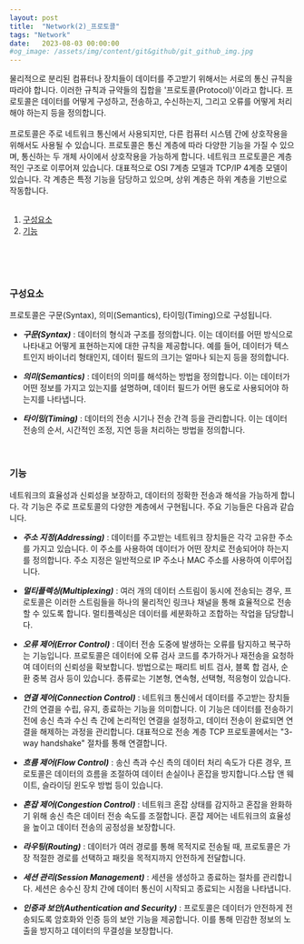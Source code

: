 ```yaml
---
layout: post
title:  "Network(2)_프로토콜"
tags: "Network"
date:   2023-08-03 00:00:00
#og_image: /assets/img/content/git&github/git_github_img.jpg
---
```


물리적으로 분리된 컴퓨터나 장치들이 데이터를 주고받기 위해서는 서로의 통신 규칙을 따라야 합니다. 이러한 규칙과 규약들의 집합을 '프로토콜(Protocol)'이라고 합니다. 프로토콜은 데이터를 어떻게 구성하고, 전송하고, 수신하는지, 그리고 오류를 어떻게 처리해야 하는지 등을 정의합니다.<br>
<br>
프로토콜은 주로 네트워크 통신에서 사용되지만, 다른 컴퓨터 시스템 간에 상호작용을 위해서도 사용될 수 있습니다. 프로토콜은 통신 계층에 따라 다양한 기능을 가질 수 있으며, 통신하는 두 개체 사이에서 상호작용을 가능하게 합니다. 네트워크 프로토콜은 계층적인 구조로 이루어져 있습니다. 대표적으로 OSI 7계층 모델과 TCP/IP 4계층 모델이 있습니다. 각 계층은 특정 기능을 담당하고 있으며, 상위 계층은 하위 계층을 기반으로 작동합니다.
<br>
<br>

1. [구성요소](#구성요소)
2. [기능](#기능)
<br>
<br>
<br>

### **구성요소**
프로토콜은 구문(Syntax), 의미(Semantics), 타이밍(Timing)으로 구성됩니다.

- ***구문(Syntax)*** : 데이터의 형식과 구조를 정의합니다. 이는 데이터를 어떤 방식으로 나타내고 어떻게 표현하는지에 대한 규칙을 제공합니다. 예를 들어, 데이터가 텍스트인지 바이너리 형태인지, 데이터 필드의 크기는 얼마나 되는지 등을 정의합니다.<br>

- ***의미(Semantics)*** : 데이터의 의미를 해석하는 방법을 정의합니다. 이는 데이터가 어떤 정보를 가지고 있는지를 설명하며, 데이터 필드가 어떤 용도로 사용되어야 하는지를 나타냅니다.<br>

- ***타이밍(Timing)*** : 데이터의 전송 시기나 전송 간격 등을 관리합니다. 이는 데이터 전송의 순서, 시간적인 조정, 지연 등을 처리하는 방법을 정의합니다.

<br>

### **기능**
네트워크의 효율성과 신뢰성을 보장하고, 데이터의 정확한 전송과 해석을 가능하게 합니다. 각 기능은 주로 프로토콜의 다양한 계층에서 구현됩니다. 주요 기능들은 다음과 같습니다.

- ***주소 지정(Addressing)*** : 데이터를 주고받는 네트워크 장치들은 각각 고유한 주소를 가지고 있습니다. 이 주소를 사용하여 데이터가 어떤 장치로 전송되어야 하는지를 정의합니다. 주소 지정은 일반적으로 IP 주소나 MAC 주소를 사용하여 이루어집니다.<br>

- ***멀티플렉싱(Multiplexing)*** : 여러 개의 데이터 스트림이 동시에 전송되는 경우, 프로토콜은 이러한 스트림들을 하나의 물리적인 링크나 채널을 통해 효율적으로 전송할 수 있도록 합니다. 멀티플렉싱은 데이터를 세분화하고 조합하는 작업을 담당합니다.<br>

- ***오류 제어(Error Control)*** : 데이터 전송 도중에 발생하는 오류를 탐지하고 복구하는 기능입니다. 프로토콜은 데이터에 오류 검사 코드를 추가하거나 재전송을 요청하여 데이터의 신뢰성을 확보합니다. 방법으로는 패리트 비트 검사, 블록 합 검사, 순환 중복 검사 등이 있습니다. 종류로는 기본형, 연속형, 선택형, 적응형이 있습니다.<br>

- ***연결 제어(Connection Control)*** : 네트워크 통신에서 데이터를 주고받는 장치들 간의 연결을 수립, 유지, 종료하는 기능을 의미합니다. 이 기능은 데이터를 전송하기 전에 송신 측과 수신 측 간에 논리적인 연결을 설정하고, 데이터 전송이 완료되면 연결을 해제하는 과정을 관리합니다. 대표적으로 전송 계층 TCP 프로토콜에서는 "3-way handshake" 절차를 통해 연결합니다.<br>

- ***흐름 제어(Flow Control)*** : 송신 측과 수신 측의 데이터 처리 속도가 다른 경우, 프로토콜은 데이터의 흐름을 조절하여 데이터 손실이나 혼잡을 방지합니다.스탑 앤 웨이트, 슬라이딩 윈도우 방법 등이 있습니다.<br>

- ***혼잡 제어(Congestion Control)*** : 네트워크 혼잡 상태를 감지하고 혼잡을 완화하기 위해 송신 측은 데이터 전송 속도를 조절합니다. 혼잡 제어는 네트워크의 효율성을 높이고 데이터 전송의 공정성을 보장합니다.<br>

- ***라우팅(Routing)*** : 데이터가 여러 경로를 통해 목적지로 전송될 때, 프로토콜은 가장 적절한 경로를 선택하고 패킷을 목적지까지 안전하게 전달합니다.<br>

- ***세션 관리(Session Management)*** : 세션을 생성하고 종료하는 절차를 관리합니다. 세션은 송수신 장치 간에 데이터 통신이 시작되고 종료되는 시점을 나타냅니다.<br>

- ***인증과 보안(Authentication and Security)*** : 프로토콜은 데이터가 안전하게 전송되도록 암호화와 인증 등의 보안 기능을 제공합니다. 이를 통해 민감한 정보의 노출을 방지하고 데이터의 무결성을 보장합니다.<br>